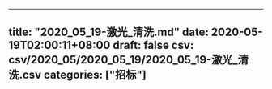 
---
title: "2020_05_19-激光_清洗.md"
date: 2020-05-19T02:00:11+08:00
draft: false
csv: csv/2020_05/2020_05_19/2020_05_19-激光_清洗.csv
categories: ["招标"]
---

